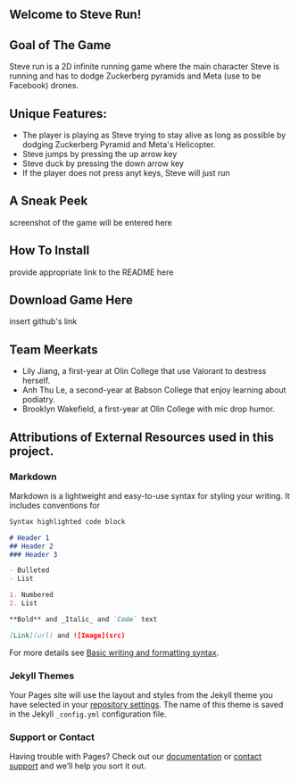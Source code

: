 ## Welcome to Steve Run!

## Goal of The Game

Steve run is a 2D infinite running game where the main character Steve is running and has to dodge Zuckerberg pyramids and Meta (use to be Facebook) drones.

## Unique Features:
- The player is playing as Steve trying to stay alive as long as possible by dodging Zuckerberg Pyramid and Meta's Helicopter.
- Steve jumps by pressing the up arrow key 
- Steve duck by pressing the down arrow key
- If the player does not press anyt keys, Steve will just run

## A Sneak Peek

screenshot of the game will be entered here

## How To Install

provide appropriate link to the README here

## Download Game Here
insert github's link

## Team Meerkats
- Lily Jiang, a first-year at Olin College that use Valorant to destress herself. 
- Anh Thu Le, a second-year at Babson College that enjoy learning about podiatry.  
- Brooklyn Wakefield, a first-year at Olin College with mic drop humor.

## Attributions of External Resources used in this project.

### Markdown

Markdown is a lightweight and easy-to-use syntax for styling your writing. It includes conventions for

```markdown
Syntax highlighted code block

# Header 1
## Header 2
### Header 3

- Bulleted
- List

1. Numbered
2. List

**Bold** and _Italic_ and `Code` text

[Link](url) and ![Image](src)
```

For more details see [Basic writing and formatting syntax](https://docs.github.com/en/github/writing-on-github/getting-started-with-writing-and-formatting-on-github/basic-writing-and-formatting-syntax).

### Jekyll Themes

Your Pages site will use the layout and styles from the Jekyll theme you have selected in your [repository settings](https://github.com/anhthuSebela/SteveRun.guthub.io/settings/pages). The name of this theme is saved in the Jekyll `_config.yml` configuration file.

### Support or Contact

Having trouble with Pages? Check out our [documentation](https://docs.github.com/categories/github-pages-basics/) or [contact support](https://support.github.com/contact) and we’ll help you sort it out.
